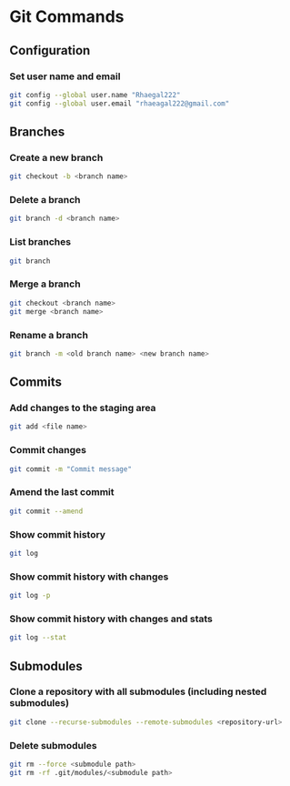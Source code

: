# Git Commands

## Configuration

### Set user name and email

```bash
git config --global user.name "Rhaegal222"
git config --global user.email "rhaeagal222@gmail.com"
```

## Branches

### Create a new branch

```bash
git checkout -b <branch name>
```

### Delete a branch

```bash
git branch -d <branch name>
```

### List branches

```bash
git branch
```

### Merge a branch

```bash
git checkout <branch name>
git merge <branch name>
```

### Rename a branch

```bash
git branch -m <old branch name> <new branch name>
```

## Commits

### Add changes to the staging area

```bash
git add <file name>
```

### Commit changes

```bash
git commit -m "Commit message"
```

### Amend the last commit

```bash
git commit --amend
```

### Show commit history

```bash
git log
```

### Show commit history with changes

```bash
git log -p
```

### Show commit history with changes and stats

```bash
git log --stat
```

## Submodules

### Clone a repository with all submodules (including nested submodules)

```bash
git clone --recurse-submodules --remote-submodules <repository-url>
```

### Delete submodules

```bash
git rm --force <submodule path>
git rm -rf .git/modules/<submodule path>
```
